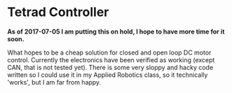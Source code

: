 # Tetrad Controller

**As of 2017-07-05 I am putting this on hold, I hope to have more time for it soon.**

What hopes to be a cheap solution for closed and open loop DC motor control. Currently the electronics have been verified as working (except CAN, that is not tested yet). There is some very sloppy and hacky code written so I could use it in my Applied Robotics class, so it technically 'works', but I am far from happy.

